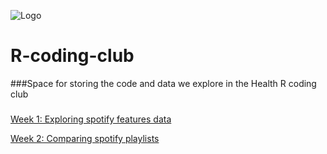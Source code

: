 ![Logo](https://github.com/DataS-DH/R-coding-club/blob/master/SetupDocs/rcodingclubskinny.png)

# R-coding-club

###Space for storing the code and data we explore in the Health R coding club

###
[Week 1: Exploring spotify features data](http://htmlpreview.github.com/?https://github.com/DataS-DH/R-coding-club/blob/master/Spotify_songs.html)

[Week 2: Comparing spotify playlists](http://htmlpreview.github.io/?)

<p align="center">
  <img "src=https://github.com/DataS-DH/R-coding-club/blob/master/SetupDocs/rcodingclubskinny.png"/>
</p>
